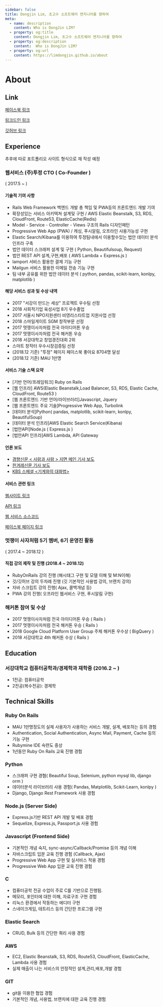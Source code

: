 ```yaml
---
sidebar: false
title: Dongjin Lim, 초고수 소프트웨어 엔지니어를 향하여
meta: 
  - name: description
    content: Who is DongJin LIM?
  - property: og:title
    content: Dongjin Lim, 초고수 소프트웨어 엔지니어를 향하여
  - property: og:description
    content:  Who is DongJin LIM?
  - property: og:url
    content: https://limdongjin.github.io/about
---
```

# About

## Link

[페이스북 링크](https://www.facebook.com/geniuslim27)

[링크드인 링크](https://www.linkedin.com/in/dongjin-lim-98115a137/)

[깃허브 링크](https://github.com/limdongjin)

## Experience

추후에 따로 포트폴리오 사이트 형식으로 재 작성 예정

### 웹서비스 (주)투정 CTO ( Co-Founder )

( 2017.5 ~ )

#### 기술적 기여 사항

- Rails Web Framework 백엔드 개발 총 책임 및 PWA등의 프론트엔드 개발 기여 
- 확장성있는 서비스 아키텍쳐 설계및 구현 / AWS Elastic Beanstalk, S3, RDS, CloudFront, Route53, ElasticCache(Redis) 
- Model - Service - Controller - Views 구조의 Rails 디자인패턴
- Progressive Web App (PWA) / 캐싱, 푸시알림, 오프라인 사용가능성 구현
- Elastic Search/Kibana를 이용하여 투정팀내에서 이용할수있는 법안 데이터 분석 인프라 구축
- 법안 데이터 스크래퍼 설계 및 구현 ( Python, Beautifulsoup,  Request)
- 법안 REST API 설계,구현,배포 ( AWS Lambda + Express.js )
- Iamport 서비스 활용한 결제 기능 구현
- Mailgun 서비스 활용한 이메일 전송 기능 구현
- 팀 내부 공유를 위한 법안 데이터 분석 ( python, pandas, scikit-learn, konlpy, matplotlib )

#### 해당 서비스 성과 및 수상 내역 

- 2017 "서강이 만드는 세상" 프로젝트 우수팀 선정
- 2018 사회적기업 육성사업 8기 우수졸업
- 2017 서울시 NPO지원센터 비영리스타트업 지원사업 선정
- 2018 스마일게이트 SGM 창작부문 선정
- 2017 멋쟁이사자처럼 전국 아이디어톤 우승
- 2017 멋쟁이사자처럼 전국 해커톤 우승
- 2018 서강대학교 창업경진대회 2위
- 스마트 창작터 우수시장검증팀 선정
- (2018.12 기준) "투정" 페이지 페이스북 좋아요 8704명 달성
- (2018.12 기준) MAU 1만명

#### 서비스 기술 스택 요약

- [기반 언어/프레임워크] Ruby on Rails
- [웹 인프라] AWS(Elastic Beanstalk,Load Balancer, S3, RDS, Elastic Cache, CloudFront, Route53 )
- [웹 프론트엔드 기반 언어/라이브러리]Javascript, Jquery
- [웹 프론트엔드 주요 기술]Progressive Web App, Turbolink
- [데이터 분석]Python( pandas, matplotlib, scikit-learn, konlpy, BeautifulSoup)
- [데이터 분석 인프라]AWS Elastic Search Service(Kibana)
- [법안API]Node.js ( Express.js )
- [법안API 인프라]AWS Lambda, API Gateway

#### 언론 보도

- [경향신문 < 사람과 사람 > 지면 메인 기사 보도](http://news.khan.co.kr/kh_news/khan_art_view.html?art_id=201806212133015)
- [한겨레신문 기사 보도](http://www.hani.co.kr/arti/politics/politics_general/855700.html)
- [KBS 스페셜 <기계와의 대화법>](http://onair.kbs.co.kr/index.html?source=episode&sname=vod&stype=vod&program_code=T2016-0065&program_id=PS-2018131675-01-000&section_code=05&broadcast_complete_yn=N&local_station_code=00&section_sub_code=06)

#### 서비스 관련 링크

[웹사이트 링크](https://tojung.me)

[API 링크](https://api.2jung.com)

[웹 서비스 소스코드](https://github.com/tojung/tojung)

[페이스북 페이지 링크](https://www.facebook.com/tojung.me/)

### 멋쟁이 사자처럼 5기 멤버, 6기 운영진 활동

( 2017.4 ~ 2018.12 )

#### 직접 강의 제작 및 진행 (2018.4 ~ 2018.12)
  
- RubyOnRails 강의 진행 (해시태그 구현 및 모델 이해 및 M:N이해)  
- 깃/깃허브 강의 두차례 진행 (깃 기본적인 사용법 강의, 브랜치 강의)
- 자바 스크립트 강의 진행( Ajax, 콜백개념 등)
- PWA 강의 진행( 오프라인 웹서비스 구현, 푸시알림 구현)

### 해커톤 참여 및 수상

- 2017 멋쟁이사자처럼 전국 아이디어톤 우승 ( Rails )
- 2017 멋쟁이사자처럼 전국 해커톤 우승 ( Rails )
- 2018 Google Cloud Platform User Group 주체 해커톤 우수상 ( BigQuery )
- 2018 서강대학교 4th 해커톤 수상 ( Rails )

## Education

### 서강대학교 컴퓨터공학과/경제학과 재학중 (2016.2 ~ )

- 1전공: 컴퓨터공학
- 2전공(복수전공): 경제학

## Technical Skills

### Ruby On Rails 

- MAU 1만명정도의 실제 사용자가 사용하는 서비스 개발, 설계, 배포하는 등의 경험
- Authentication, Social Authentication, Async Mail, Payment, Cache 등의 기능 구현
- Rubymine IDE 숙련도 중상
- 1년동안 Ruby On Rails 교육 진행 경험  

### Python 

- 스크래퍼 구현 경혐( Beautiful Soup, Selenium, python mysql lib, django orm )
- 데이터분석 라이브러리 사용 경험( Pandas, Matplotlib, Scikit-Learn, konlpy )
- Django, Django Rest Framework 사용 경험

### Node.js (Server Side)

- Express.js기반 REST API 개발 및 배포 경험 
- Sequelize, Express.js, Passport.js 사용 경험

### Javascript (Frontend Side)

- 기본적인 개념 숙지, sync-async/Callback/Promise 등의 개념 이해
- 자바스크립트 입문 교육 진행 경험 (Callback, Ajax)
- Progressive Web App 구현 및 실서비스 적용 경험 
- Progressive Web App 입문 교욱 진행 경험

### C

- 컴퓨터공학 전공 수업이 주로 C를 기반으로 진행됨. 
- 메모리, 포인터에 대한 이해, 자료구조 구현 경험
- 리눅스 환경에서 작동하는 에디터 구현
- 스네이크게임, 테트리스 등의 간단한 프로그램 구현

### Elastic Search

- CRUD, Bulk 등의 간단한 쿼리 사용 경험 

### AWS

- EC2, Elastic Beanstalk, S3, RDS, Route53, CloudFront, ElasticCache, Lambda 사용 경험
- 실제 매출이 나는 서비스의 안정적인 설계,관리,배포,개발 경험

### GIT

- git을 이용한 협업 경험
- 기본적인 개념, 사용법, 브랜치에 대한 교육 진행 경험 

<ClientOnly>
<Disqus />
</ClientOnly>
